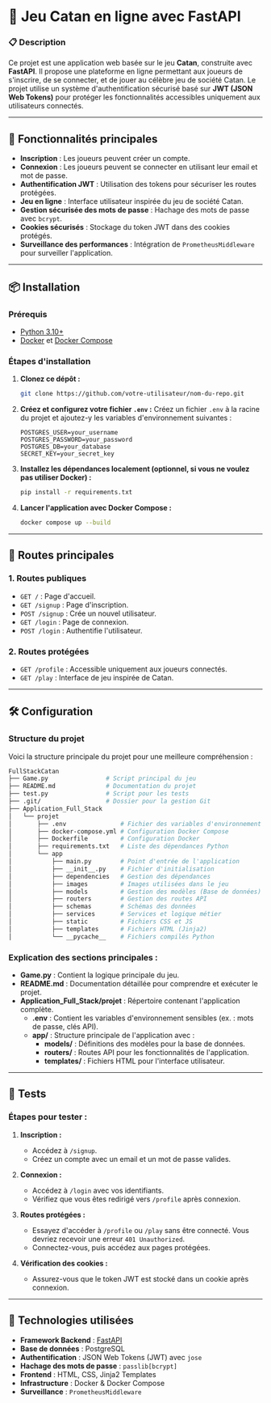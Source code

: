 # 🎲 Jeu Catan en ligne avec FastAPI

### 📋 Description
Ce projet est une application web basée sur le jeu **Catan**, construite avec **FastAPI**. Il propose une plateforme en ligne permettant aux joueurs de s'inscrire, de se connecter, et de jouer au célèbre jeu de société Catan. Le projet utilise un système d'authentification sécurisé basé sur **JWT (JSON Web Tokens)** pour protéger les fonctionnalités accessibles uniquement aux utilisateurs connectés.

---

## 📂 Fonctionnalités principales

- **Inscription** : Les joueurs peuvent créer un compte.
- **Connexion** : Les joueurs peuvent se connecter en utilisant leur email et mot de passe.
- **Authentification JWT** : Utilisation des tokens pour sécuriser les routes protégées.
- **Jeu en ligne** : Interface utilisateur inspirée du jeu de société Catan.
- **Gestion sécurisée des mots de passe** : Hachage des mots de passe avec `bcrypt`.
- **Cookies sécurisés** : Stockage du token JWT dans des cookies protégés.
- **Surveillance des performances** : Intégration de `PrometheusMiddleware` pour surveiller l'application.

---

## 📦 Installation

### Prérequis

- [Python 3.10+](https://www.python.org/downloads/)
- [Docker](https://www.docker.com/) et [Docker Compose](https://docs.docker.com/compose/)

### Étapes d'installation

1. **Clonez ce dépôt :**
   ```bash
   git clone https://github.com/votre-utilisateur/nom-du-repo.git

2. **Créez et configurez votre fichier `.env` :**
   Créez un fichier `.env` à la racine du projet et ajoutez-y les variables d'environnement suivantes :
   ```env
   POSTGRES_USER=your_username
   POSTGRES_PASSWORD=your_password
   POSTGRES_DB=your_database
   SECRET_KEY=your_secret_key

3. **Installez les dépendances localement (optionnel, si vous ne voulez pas utiliser Docker) :**
   ```bash
   pip install -r requirements.txt

4. **Lancer l'application avec Docker Compose :**
   ```bash
   docker compose up --build

  ---

## 🔑 Routes principales

### 1. **Routes publiques**
- `GET /` : Page d'accueil.
- `GET /signup` : Page d'inscription.
- `POST /signup` : Crée un nouvel utilisateur.
- `GET /login` : Page de connexion.
- `POST /login` : Authentifie l'utilisateur.

### 2. **Routes protégées**
- `GET /profile` : Accessible uniquement aux joueurs connectés.
- `GET /play` : Interface de jeu inspirée de Catan.

---

## 🛠️ Configuration

### Structure du projet

Voici la structure principale du projet pour une meilleure compréhension :

```bash
FullStackCatan
├── Game.py                # Script principal du jeu
├── README.md              # Documentation du projet
├── test.py                # Script pour les tests
├── .git/                  # Dossier pour la gestion Git
├── Application_Full_Stack
│   └── projet
│       ├── .env               # Fichier des variables d'environnement
│       ├── docker-compose.yml # Configuration Docker Compose
│       ├── Dockerfile         # Configuration Docker
│       ├── requirements.txt   # Liste des dépendances Python
│       └── app
│           ├── main.py        # Point d'entrée de l'application
│           ├── __init__.py    # Fichier d'initialisation
│           ├── dependencies   # Gestion des dépendances
│           ├── images         # Images utilisées dans le jeu
│           ├── models         # Gestion des modèles (Base de données)
│           ├── routers        # Gestion des routes API
│           ├── schemas        # Schémas des données
│           ├── services       # Services et logique métier
│           ├── static         # Fichiers CSS et JS
│           ├── templates      # Fichiers HTML (Jinja2)
│           └── __pycache__    # Fichiers compilés Python
```
### Explication des sections principales :

- **Game.py** : Contient la logique principale du jeu.
- **README.md** : Documentation détaillée pour comprendre et exécuter le projet.
- **Application_Full_Stack/projet** : Répertoire contenant l'application complète.
  - **.env** : Contient les variables d'environnement sensibles (ex. : mots de passe, clés API).
  - **app/** : Structure principale de l'application avec :
    - **models/** : Définitions des modèles pour la base de données.
    - **routers/** : Routes API pour les fonctionnalités de l'application.
    - **templates/** : Fichiers HTML pour l'interface utilisateur.

---

## 🧪 Tests

### Étapes pour tester :

1. **Inscription :**
   - Accédez à `/signup`.
   - Créez un compte avec un email et un mot de passe valides.

2. **Connexion :**
   - Accédez à `/login` avec vos identifiants.
   - Vérifiez que vous êtes redirigé vers `/profile` après connexion.

3. **Routes protégées :**
   - Essayez d'accéder à `/profile` ou `/play` sans être connecté. Vous devriez recevoir une erreur `401 Unauthorized`.
   - Connectez-vous, puis accédez aux pages protégées.

4. **Vérification des cookies :**
   - Assurez-vous que le token JWT est stocké dans un cookie après connexion.

---

## 📖 Technologies utilisées

- **Framework Backend** : [FastAPI](https://fastapi.tiangolo.com/)
- **Base de données** : PostgreSQL
- **Authentification** : JSON Web Tokens (JWT) avec `jose`
- **Hachage des mots de passe** : `passlib[bcrypt]`
- **Frontend** : HTML, CSS, Jinja2 Templates
- **Infrastructure** : Docker & Docker Compose
- **Surveillance** : `PrometheusMiddleware`
